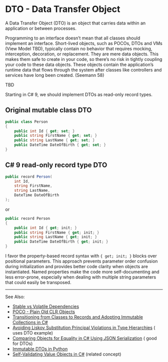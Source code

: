 # DTO - Data Transfer Object

A Data Transfer Object (DTO) is an object that carries data within an application or between processes.

Programming to an interface doesn’t mean that all classes should implement an interface. Short-lived objects, such as
POCOs, DTOs and VMs (View Model TBD), typically contain no behavior that requires mocking, interception, decoration, or
replacement. They are mere data objects. This makes them safe to create in your code, so there’s no risk in tightly
coupling your code to these data objects. These objects contain the application’s runtime data that flows through the
system after classes like controllers and services have long been created. (Seemann 58)

TBD

Starting in C# 9, we should implement DTOs as read-only record types.

## Original mutable class DTO

```C#
public class Person
{
    public int Id { get; set; }
    public string FirstName { get; set; }
    public string LastName { get; set; }
    public DateTime DateOfBirth { get; set; }
}
```

## C# 9 read-only record type DTO

```C#
public record Person(
    int Id, 
    string FirstName, 
    string LastName, 
    DateTime DateOfBirth
);
```

or

```C#
public record Person
{
    public int Id { get; init; }
    public string FirstName { get; init; }
    public string LastName { get; init; }
    public DateTime DateOfBirth { get; init; }
}
```

I favor the property-based record syntax with `{ get; init; }` blocks over positional parameters. This approach prevents
parameter order confusion during initialization and provides better code clarity when objects are instantiated. Named
properties make the code more self-documenting and less error-prone, especially when dealing with multiple string
parameters that could easily be transposed.

---
See Also:

- [Stable vs Volatile Dependencies](Stable-vs-Volatile-Dependencies.md)
- [POCO - Plain Old CLR Objects](POCO-Plain-Old-CLR-Objects.md)
- [Transitioning from Classes to Records and Adopting Immutable Collections in C#](Transitioning-from-Classes-to-Records-and-Adopting-IImmutableList-in-C.md)
- [Avoiding Liskov Substitution Principal Violations in Type Hierarchies](Avoiding-Liskov-Substitution-Principal-Violations-in-Type-Hierarchies.md) (
  uses DTO example)
- [Comparing Objects for Equality in C# Using JSON Serialization](Comparing-Objects-for-Equality-in-C-Using-JSON-Serialization.md) (
  good for DTOs)
- [Immutable DTOs in Python](Immutable-DTOs-in-Python.md)
- [Self-Validating Value Objects in C#](Self-Validating-Value-Objects-in-C.md) (related concept)
